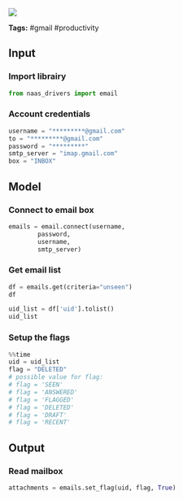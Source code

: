<a href="https://app.naas.ai/user-redirect/naas/downloader?url=https://raw.githubusercontent.com/jupyter-naas/awesome-notebooks/master/Gmail/Gmail_Read_mailbox.ipynb" target="_parent"><img src="https://naasai-public.s3.eu-west-3.amazonaws.com/open_in_naas.svg"/></a>

**Tags:** #gmail #productivity

## Input

### Import librairy


```python
from naas_drivers import email
```

### Account credentials


```python
username = "*********@gmail.com"
to = "*********@gmail.com"
password = "*********"
smtp_server = "imap.gmail.com"
box = "INBOX"
```

## Model

### Connect to email box


```python
emails = email.connect(username, 
        password, 
        username, 
        smtp_server)
```

### Get email list


```python
df = emails.get(criteria="unseen")
df
```


```python
uid_list = df['uid'].tolist() 
uid_list
```

### Setup the flags


```python
%%time
uid = uid_list
flag = "DELETED"
# possible value for flag:
# flag = 'SEEN'
# flag = 'ANSWERED'
# flag = 'FLAGGED'
# flag = 'DELETED'
# flag = 'DRAFT'
# flag = 'RECENT'
```

## Output

### Read mailbox


```python
attachments = emails.set_flag(uid, flag, True)
```
